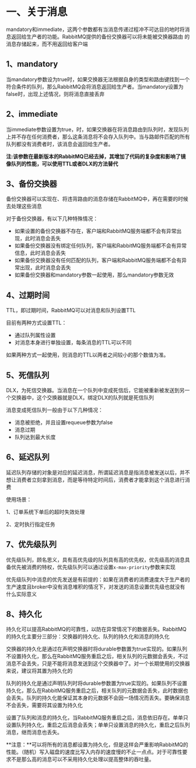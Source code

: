 # 一、关于消息

mandatory和immediate，这两个参数都有当消息传递过程冲不可达目的地时将消息返回给生产者的功能。RabbitMQ提供的备份交换器可以将未能被交换器路由 的消息存储起来，而不用返回给客户端

## 1、mandatory

当mandatory参数设为true时，如果交换器无法根据自身的类型和路由键找到一个符合条件的队列，那么RabbitMQ会将消息返回给生产者。当mandatory设置为false时，出现上述情况，则将消息直接丢弃

## 2、immediate

当immediate参数设置为true，时，如果交换器在将消息路由到队列时，发现队列上并不存在任何消费者，那么这条消息将不会存入队列中。当与路邮件匹配的所有队列都没有消费者时，该消息会返回给生产者。

**注:该参数在最新版本的RabbitMQ已经去掉，其增加了代码的复杂度和影响了镜像队列的性能，可以使用TTL或者DLX的方法替代**

## 3、备份交换器

备份交换器可以实现在、将违背路由的消息存储在RabbitMQ中，再在需要的时候去处理这些消息

对于备份交换器，有以下几种特殊情况：

- 如果设置的备份交换器不存在，客户端和RabbitMQ服务端都不会有异常出现，此时消息会丢失
- 如果备份交换器没有绑定任何队列，客户端和RabbitMQ服务端都不会有异常信息，此时消息会丢失
- 如果备份交换器没有任何匹配的队列，客户端和RabbitMQ服务端都不会有异常出现，此时消息会丢失
- 如果备份交换器和mandatory参数一起使用，那么mandatory参数无效

## 4、过期时间

TTL，即过期时间，RabbitMQ可以对消息和队列设置TTL

目前有两种方式设置TTL：

- 通过队列属性设置
- 对消息本身进行单独设置，每条消息的TTL可以不同

如果两种方式一起使用，则消息的TTL以两者之间较小的那个数值为准。

## 5、死信队列

DLX，为死信交换器。当消息在一个队列中变成死信后，它能被重新被发送到另一个交换器中，这个交换器就是DLX，绑定DLX的队列就是死信队列

消息变成死信队列一般由于以下几种情况：

- 消息被拒绝，并且设置requeue参数为false
- 消息过期
- 队列达到最大长度

## 6、延迟队列

延迟队列存储的对象是对应的延迟消息，所谓延迟消息是指消息被发送以后，并不想让消费者立刻拿到消息，而是等待特定时间后，消费者才能拿到这个消息进行消费

使用场景：

1、订单系统下单后的超时失效处理

2、定时执行指定任务

## 7、优先级队列

优先级队列，顾名思义，具有高优先级的队列具有高的优先权，优先级高的消息具备优先被消费的特权，优先级队列可以通过设置`x-max-priority`参数来实现

优先级队列中消息的优先发送是有前提的：如果在消费者的消费速度大于生产者的生产速度且broker中没有消息堆积的情况下，对发送的消息设置优先级也就没有什么实际意义

## 8、持久化

持久化可以提高RabbitMQ的可靠性，以防在异常情况下的数据丢失。RabbitMQ的持久化主要分三部分：交换器的持久化、队列的持久化和消息的持久化

交换器的持久化是通过在声明交换器时将durable参数置为true实现的。如果队列不设置持久化，那么在RabbitMQ服务重启之后，相关队列的元数据会丢失，不过消息不会丢失，只是不能将消息发送到这个交换器中了。对一个长期使用的交换器来说，建议将其置为持久化的

队列的持久化是通过声明队列时将durable参数置为true实现的。如果队列不设置持久化，那么在RabbitMQ服务重启之后，相关队列的元数据会丢失，此时数据也会丢失。队列的持久化能保证其本身的元数据不会因一场情况而丢失。要确保消息不会丢失，需要将其设置为持久化

设置了队列和消息的持久化，当RabbitMQ服务重启之后，消息依旧存在。单单只设置队列持久化，重启之后消息会丢失；单单只设置消息的持久化，重启之后队列消息，继而消息也丢失。

 **注意：**可以将所有的消息都设置为持久化，但是这样会严重影响RabbitMQ的性能。（随机）写入磁盘的速度比写入内存的速度慢的不止一点点。对于可靠性要求不是那么高的消息可以不采用持久化处理以提高整体的吞吐量。